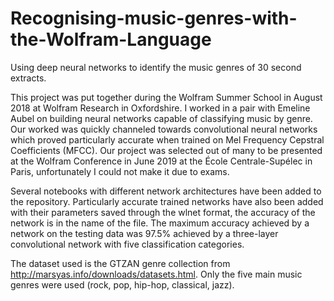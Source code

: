 # Recognising-music-genres-with-the-Wolfram-Language
Using deep neural networks to identify the music genres of 30 second extracts.

This project was put together during the Wolfram Summer School in August 2018 at Wolfram Research in Oxfordshire. I worked in a pair with Emeline Aubel on building neural networks capable of classifying music by genre. Our worked was quickly channeled towards convolutional neural networks which proved particularly accurate when trained on Mel Frequency Cepstral Coefficients (MFCC). Our project was selected out of many to be presented at the Wolfram Conference in June 2019 at the École Centrale-Supélec in Paris, unfortunately I could not make it due to exams.

Several notebooks with different network architectures have been added to the repository. Particularly accurate trained networks have also been added with their parameters saved through the wlnet format, the accuracy of the network is in the name of the file. The maximum accuracy achieved by a network on the testing data was 97.5% achieved by a three-layer convolutional network with five classification categories.

The dataset used is the GTZAN genre collection from http://marsyas.info/downloads/datasets.html. Only the five main music genres were used (rock, pop, hip-hop, classical, jazz). 

